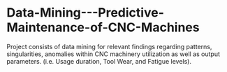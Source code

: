 # Data-Mining---Predictive-Maintenance-of-CNC-Machines
Project consists of data mining for relevant findings regarding patterns, singularities, anomalies within CNC machinery utilization as well as output parameters. (i.e. Usage duration, Tool Wear, and Fatigue levels).
